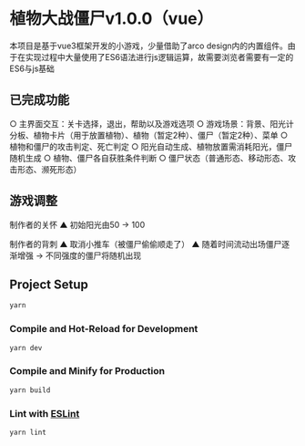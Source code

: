 # 植物大战僵尸v1.0.0（vue）

本项目是基于vue3框架开发的小游戏，少量借助了arco design内的内置组件。由于在实现过程中大量使用了ES6语法进行js逻辑运算，故需要浏览者需要有一定的ES6与js基础

## 已完成功能

○ 主界面交互：关卡选择，退出，帮助以及游戏选项
○ 游戏场景：背景、阳光计分板、植物卡片（用于放置植物）、植物（暂定2种）、僵尸（暂定2种）、菜单
○ 植物和僵尸的攻击判定、死亡判定
○ 阳光自动生成、植物放置需消耗阳光，僵尸随机生成
○ 植物、僵尸各自获胜条件判断
○ 僵尸状态（普通形态、移动形态、攻击形态、濒死形态）

## 游戏调整

制作者的关怀
▲ 初始阳光由50 -> 100

制作者的背刺
▲ 取消小推车（被僵尸偷偷顺走了）
▲ 随着时间流动出场僵尸逐渐增强 -> 不同强度的僵尸将随机出现

## Project Setup

```sh
yarn
```

### Compile and Hot-Reload for Development

```sh
yarn dev
```

### Compile and Minify for Production

```sh
yarn build
```

### Lint with [ESLint](https://eslint.org/)

```sh
yarn lint
```
